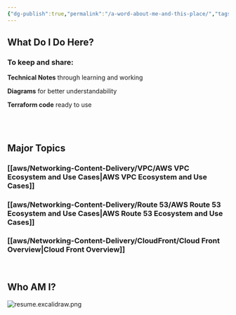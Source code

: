 ```yaml
---
{"dg-publish":true,"permalink":"/a-word-about-me-and-this-place/","tags":["gardenEntry"]}
---
```




## What Do I Do Here?

### To keep and share: 

**Technical Notes** through learning and working

**Diagrams** for better understandability

**Terraform code** ready to use

<br>
<br>


## Major Topics

### [[aws/Networking-Content-Delivery/VPC/AWS VPC Ecosystem and Use Cases\|AWS VPC Ecosystem and Use Cases]]
### [[aws/Networking-Content-Delivery/Route 53/AWS Route 53 Ecosystem and Use Cases\|AWS Route 53 Ecosystem and Use Cases]]
### [[aws/Networking-Content-Delivery/CloudFront/Cloud Front Overview\|Cloud Front Overview]]

<br>

## Who AM I?

![resume.excalidraw.png](/img/user/resume/resume.excalidraw.png)





